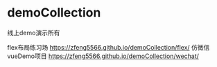 # demoCollection
线上demo演示所有

flex布局练习场
<https://zfeng5566.github.io/demoCollection/flex/>
仿微信vueDemo项目
<https://zfeng5566.github.io/demoCollection/wechat/>